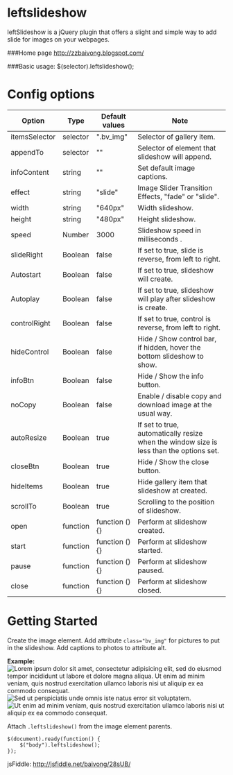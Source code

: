 **leftslideshow**
=============

leftSlideshow is a jQuery plugin that offers a slight and simple way to add slide for images on your webpages.


###Home page
http://zzbaivong.blogspot.com/


###Basic usage:
	$(selector).leftslideshow();


**Config options**
==============
**Option** | **Type** | **Default values** | **Note**
-----------|----------|-----------------|--------------------------------------------
itemsSelector |	selector | ".bv_img" |	Selector of gallery item.
appendTo | selector | "" |	Selector of element that slideshow will append.
infoContent | string | "" | Set default image captions.
effect | string | "slide" |	Image Slider Transition Effects, "fade" or "slide".
width | string | "640px" | Width slideshow.
height | string | "480px" | Height slideshow.
speed | Number | 3000 | Slideshow speed in milliseconds	.
slideRight | Boolean | false | If set to true, slide is reverse, from left to right.
Autostart | Boolean | false | If set to true, slideshow will create.
Autoplay | Boolean | false | If set to true, slideshow will play after slideshow is create.
controlRight | Boolean | false | If set to true, control is reverse, from left to right.
hideControl | Boolean | false | Hide / Show control bar, if hidden, hover the bottom slideshow to show.
infoBtn | Boolean | false | Hide / Show the info button.
noCopy | Boolean | false | Enable / disable copy and download image at the usual way.
autoResize | Boolean | true | If set to true, automatically resize when the window size is less than the options set.
closeBtn | Boolean | true | Hide / Show the close button.
hideItems | Boolean | true | Hide gallery item that slideshow at created.
scrollTo | Boolean | true | Scrolling to the position of slideshow.
open | function | function () {} | Perform at slideshow created.
start | function | function () {} | Perform at slideshow started.
pause | function | function () {} | Perform at slideshow paused.
close | function | function () {} | Perform at slideshow closed.

**Getting Started**
=============
Create the image element.
Add attribute `class="bv_img"` for pictures to put in the slideshow.
Add captions to photos to attribute alt.

**Example:**
	<img class="bv_img" src="/images/img1.jpg" alt="Lorem ipsum dolor sit amet, consectetur adipisicing elit, sed do eiusmod tempor incididunt ut labore et dolore magna aliqua. Ut enim ad minim veniam, quis nostrud exercitation ullamco laboris nisi ut aliquip ex ea commodo consequat." />
	<img class="bv_img" src="/images/img2.jpg" alt="Sed ut perspiciatis unde omnis iste natus error sit voluptatem." />
	<img class="bv_img" src="/images/img3.jpg" alt="Ut enim ad minim veniam, quis nostrud exercitation ullamco laboris nisi ut aliquip ex ea commodo consequat." />

Attach `.leftslideshow()` from the image element parents.
 
	$(document).ready(function() {
		$("body").leftslideshow();
	});

 jsFiddle: http://jsfiddle.net/baivong/28sUB/
